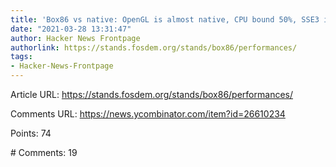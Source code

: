 ```yaml
---
title: 'Box86 vs native: OpenGL is almost native, CPU bound 50%, SSE3 is slower'
date: "2021-03-28 13:31:47"
author: Hacker News Frontpage
authorlink: https://stands.fosdem.org/stands/box86/performances/
tags:
- Hacker-News-Frontpage
---
```


<p>Article URL: <a href="https://stands.fosdem.org/stands/box86/performances/">https://stands.fosdem.org/stands/box86/performances/</a></p>
<p>Comments URL: <a href="https://news.ycombinator.com/item?id=26610234">https://news.ycombinator.com/item?id=26610234</a></p>
<p>Points: 74</p>
<p># Comments: 19</p>
